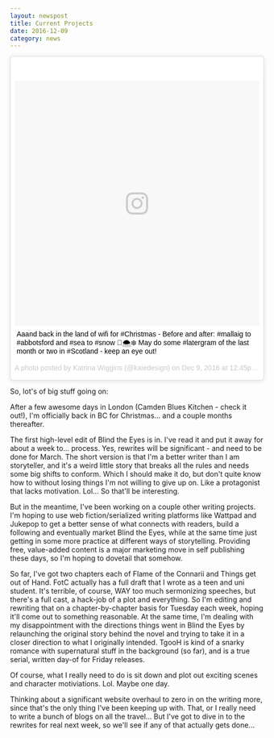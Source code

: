 ```yaml
---
layout: newspost
title: Current Projects
date: 2016-12-09
category: news
---
```


<blockquote class="instagram-media" data-instgrm-captioned data-instgrm-version="7" style=" background:#FFF; border:0; border-radius:3px; box-shadow:0 0 1px 0 rgba(0,0,0,0.5),0 1px 10px 0 rgba(0,0,0,0.15); margin: 1px; max-width:658px; padding:0; width:99.375%; width:-webkit-calc(100% - 2px); width:calc(100% - 2px);"><div style="padding:8px;"> <div style=" background:#F8F8F8; line-height:0; margin-top:40px; padding:50.0% 0; text-align:center; width:100%;"> <div style=" background:url(data:image/png;base64,iVBORw0KGgoAAAANSUhEUgAAACwAAAAsCAMAAAApWqozAAAABGdBTUEAALGPC/xhBQAAAAFzUkdCAK7OHOkAAAAMUExURczMzPf399fX1+bm5mzY9AMAAADiSURBVDjLvZXbEsMgCES5/P8/t9FuRVCRmU73JWlzosgSIIZURCjo/ad+EQJJB4Hv8BFt+IDpQoCx1wjOSBFhh2XssxEIYn3ulI/6MNReE07UIWJEv8UEOWDS88LY97kqyTliJKKtuYBbruAyVh5wOHiXmpi5we58Ek028czwyuQdLKPG1Bkb4NnM+VeAnfHqn1k4+GPT6uGQcvu2h2OVuIf/gWUFyy8OWEpdyZSa3aVCqpVoVvzZZ2VTnn2wU8qzVjDDetO90GSy9mVLqtgYSy231MxrY6I2gGqjrTY0L8fxCxfCBbhWrsYYAAAAAElFTkSuQmCC); display:block; height:44px; margin:0 auto -44px; position:relative; top:-22px; width:44px;"></div></div> <p style=" margin:8px 0 0 0; padding:0 4px;"> <a href="https://www.instagram.com/p/BNz27gHgFSn/" style=" color:#000; font-family:Arial,sans-serif; font-size:14px; font-style:normal; font-weight:normal; line-height:17px; text-decoration:none; word-wrap:break-word;" target="_blank">Aaand back in the land of wifi for #Christmas - Before and after: #mallaig to #abbotsford and #sea to #snow 🌊🌨❄️ May do some #latergram of the last month or two in #Scotland - keep an eye out!</a></p> <p style=" color:#c9c8cd; font-family:Arial,sans-serif; font-size:14px; line-height:17px; margin-bottom:0; margin-top:8px; overflow:hidden; padding:8px 0 7px; text-align:center; text-overflow:ellipsis; white-space:nowrap;">A photo posted by Katrina Wiggins (@kaiedesign) on <time style=" font-family:Arial,sans-serif; font-size:14px; line-height:17px;" datetime="2016-12-09T20:45:37+00:00">Dec 9, 2016 at 12:45pm PST</time></p></div></blockquote>
<script async defer src="//platform.instagram.com/en_US/embeds.js"></script>

So, lot's of big stuff going on:

After a few awesome days in London (Camden Blues Kitchen - check it out!), I'm officially back in BC for Christmas... and a couple months thereafter. 

The first high-level edit of Blind the Eyes is in. I've read it and put it away for about a week to... process. Yes, rewrites will be significant - and need to be done for March. The short version is that I'm a better writer than I am storyteller, and it's a weird little story that breaks all the rules and needs some big shifts to conform. Which I should make it do, but don't quite know how to without losing things I'm not willing to give up on. Like a protagonist that lacks motivation. Lol... So that'll be interesting.

But in the meantime, I've been working on a couple other writing projects. I'm hoping to use web fiction/serialized writing platforms like Wattpad and Jukepop to get a better sense of what connects with readers, build a following and eventually market Blind the Eyes, while at the same time just getting in some more practice at different ways of storytelling. Providing free, value-added content is a major marketing move in self publishing these days, so I'm hoping to dovetail that somehow.

So far, I've got two chapters each of Flame of the Connarii and Things get out of Hand. FotC actually has a full draft that I wrote as a teen and uni student. It's terrible, of course, WAY too much sermonizing speeches, but there's a full cast, a hack-job of a plot and everything. So I'm editing and rewriting that on a chapter-by-chapter basis for Tuesday each week, hoping it'll come out to something reasonable. At the same time, I'm dealing with my disappointment with the directions things went in Blind the Eyes by relaunching the original story behind the novel and trying to take it in a closer direction to what I originally intended. TgooH is kind of a snarky romance with supernatural stuff in the background (so far), and is a true serial, written day-of for Friday releases. 

Of course, what I really need to do is sit down and plot out exciting scenes and character motiviations. Lol. Maybe one day.

Thinking about a significant website overhaul to zero in on the writing more, since that's the only thing I've been keeping up with. That, or I really need to write a bunch of blogs on all the travel... But I've got to dive in to the rewrites for real next week, so we'll see if any of that actually gets done...
